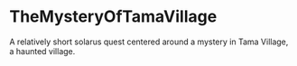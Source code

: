 # TheMysteryOfTamaVillage
A relatively short solarus quest centered around a mystery in Tama Village, a haunted village.
